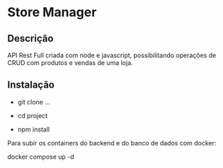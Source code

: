 # Store Manager

## Descrição

API Rest Full criada com node e javascript, possibilitando operações de CRUD com produtos e vendas de uma loja.

## Instalação

- git clone ...

- cd project

- npm install

Para subir os containers do backend e do banco de dados com docker:

docker compose up -d